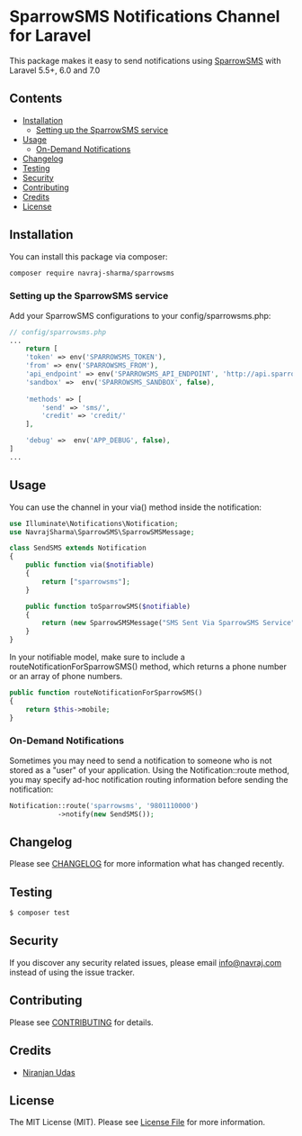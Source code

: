 # SparrowSMS Notifications Channel for Laravel

This package makes it easy to send notifications using [SparrowSMS](https://sparrowsms.readthedocs.io) with Laravel 5.5+, 6.0 and 7.0

## Contents

- [Installation](#installation)
	- [Setting up the SparrowSMS service](#setting-up-the-SparrowSMS-service)
- [Usage](#usage)
	- [ On-Demand Notifications](#on-demand-notifications)
- [Changelog](#changelog)
- [Testing](#testing)
- [Security](#security)
- [Contributing](#contributing)
- [Credits](#credits)
- [License](#license)


## Installation

You can install this package via composer:
``` bash
composer require navraj-sharma/sparrowsms
```

### Setting up the SparrowSMS service

Add your SparrowSMS configurations to your config/sparrowsms.php:

```php
// config/sparrowsms.php
...
    return [
    'token' => env('SPARROWSMS_TOKEN'), 
    'from' => env('SPARROWSMS_FROM'),
    'api_endpoint' => env('SPARROWSMS_API_ENDPOINT', 'http://api.sparrowsms.com/v2/'),
    'sandbox' =>  env('SPARROWSMS_SANDBOX', false),
    
    'methods' => [
        'send' => 'sms/',
        'credit' => 'credit/'
    ],

    'debug' =>  env('APP_DEBUG', false),
]
...
```

## Usage

You can use the channel in your via() method inside the notification:

```php
use Illuminate\Notifications\Notification;
use NavrajSharma\SparrowSMS\SparrowSMSMessage;

class SendSMS extends Notification
{
    public function via($notifiable)
    {
        return ["sparrowsms"];
    }

    public function toSparrowSMS($notifiable)
    {
        return (new SparrowSMSMessage("SMS Sent Via SparrowSMS Service"));       
    }
}
```

In your notifiable model, make sure to include a routeNotificationForSparrowSMS() method, which returns a phone number or an array of phone numbers.

```php
public function routeNotificationForSparrowSMS()
{
    return $this->mobile;
}
```

### On-Demand Notifications
Sometimes you may need to send a notification to someone who is not stored as a "user" of your application. Using the Notification::route method, you may specify ad-hoc notification routing information before sending the notification:

```php
Notification::route('sparrowsms', '9801110000')                      
            ->notify(new SendSMS());
```

## Changelog

Please see [CHANGELOG](CHANGELOG.md) for more information what has changed recently.

## Testing

``` bash
$ composer test
```

## Security

If you discover any security related issues, please email info@navraj.com instead of using the issue tracker.

## Contributing

Please see [CONTRIBUTING](CONTRIBUTING.md) for details.

## Credits

- [Niranjan Udas](https://github.com/niranjan)


## License

The MIT License (MIT). Please see [License File](LICENSE.md) for more information.

